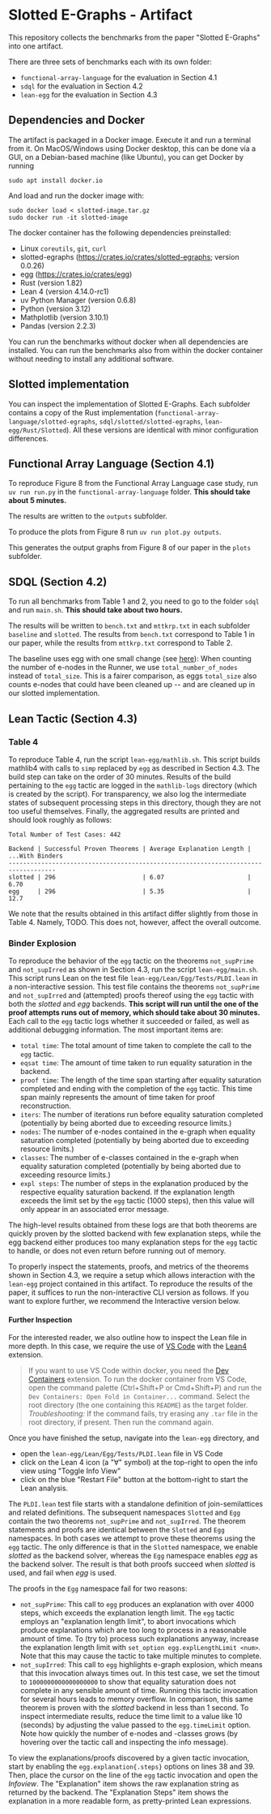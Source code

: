 Slotted E-Graphs - Artifact
===========================

This repository collects the benchmarks from the paper "Slotted E-Graphs" into one artifact.

There are three sets of benchmarks each with its own folder: 
  - `functional-array-language` for the evaluation in Section 4.1
  - `sdql` for the evaluation in Section 4.2
  - `lean-egg` for the evaluation in Section 4.3


## Dependencies and Docker
The artifact is packaged in a Docker image. Execute it and run a terminal from it. On MacOS/Windows using Docker desktop, this can be done via a GUI, on a Debian-based machine (like Ubuntu), you can get Docker by running
```
sudo apt install docker.io
```

And load and run the docker image with:

```
sudo docker load < slotted-image.tar.gz
sudo docker run -it slotted-image
```

The docker container has the following dependencies preinstalled:
  - Linux `coreutils`, `git`, `curl`
  - slotted-egraphs (https://crates.io/crates/slotted-egraphs; version 0.0.26)
  - egg (https://crates.io/crates/egg)
  - Rust (version 1.82)
  - Lean 4 (version 4.14.0-rc1)
  - uv Python Manager (version 0.6.8)
  - Python (version 3.12)
  - Mathplotlib (version 3.10.1)
  - Pandas (version 2.2.3)

You can run the benchmarks without docker when all dependencies are installed.
You can run the benchmarks also from within the docker container without needing to install any additional software.

## Slotted implementation
You can inspect the implementation of Slotted E-Graphs.
Each subfolder contains a copy of the Rust implementation (`functional-array-language/slotted-egraphs`, `sdql/slotted/slotted-egraphs`, `lean-egg/Rust/Slotted`).
All these versions are identical with minor configuration differences.


## Functional Array Language (Section 4.1)

To reproduce Figure 8 from the Functional Array Language case study, run `uv run run.py` in the `functional-array-language` folder. **This should take about 5 minutes.**

The results are written to the `outputs` subfolder.

To produce the plots from Figure 8 run `uv run plot.py outputs`.

This generates the output graphs from Figure 8 of our paper in the `plots` subfolder.


## SDQL (Section 4.2)

To run all benchmarks from Table 1 and 2, you need to go to the folder `sdql` and run `main.sh`.
**This should take about two hours.**

The results will be written to `bench.txt` and `mttkrp.txt` in each subfolder `baseline` and `slotted`.
The results from `bench.txt` correspond to Table 1 in our paper, while
the results from `mttkrp.txt` correspond to Table 2.

The baseline uses egg with one small change (see [here](https://github.com/amirsh/egg/commit/5b19ed7dd5870a42370d5fb8825410072f51410c)): When counting the number of e-nodes in the Runner, we use `total_number_of_nodes` instead of `total_size`.
This is a fairer comparison, as eggs `total_size` also counts e-nodes that could have been cleaned up -- and are cleaned up in our slotted implementation.


## Lean Tactic (Section 4.3)

### Table 4

To reproduce Table 4, run the script `lean-egg/mathlib.sh`.
This script builds mathlib4 with calls to `simp` replaced by `egg` as described in Section 4.3.
The build step can take on the order of 30 minutes.
Results of the build pertaining to the `egg` tactic are logged in the `mathlib-logs` directory (which is created by the script).
For transparency, we also log the intermediate states of subsequent processing steps in this directory, though they are not too useful themselves.
Finally, the aggregated results are printed and should look roughly as follows:

```text
Total Number of Test Cases: 442

Backend | Successful Proven Theorems | Average Explanation Length | ...With Binders
-----------------------------------------------------------------------------------
slotted | 296                        | 6.07                       | 6.70
egg     | 296                        | 5.35                       | 12.7
```

We note that the results obtained in this artifact differ slightly from those in Table 4.
Namely, TODO.
This does not, however, affect the overall outcome.

### Binder Explosion

To reproduce the behavior of the `egg` tactic on the theorems `not_supPrime` and `not_supIrred` as shown in Section 4.3, run the script `lean-egg/main.sh`.
This script runs Lean on the test file `lean-egg/Lean/Egg/Tests/PLDI.lean` in a non-interactive session.
This test file contains the theorems `not_supPrime` and `not_supIrred` and (attempted) proofs thereof using the `egg` tactic with both the *slotted* and *egg* backends.
**This script will run until the one of the proof attempts runs out of memory, which should take about 30 minutes.**
Each call to the `egg` tactic logs whether it succeeded or failed, as well as additional debugging information.
The most important items are:

* `total time`: The total amount of time taken to complete the call to the `egg` tactic.
* `eqsat time`: The amount of time taken to run equality saturation in the backend.
* `proof time`: The length of the time span starting after equality saturation completed and ending with the completion of the `egg` tactic. This time span mainly represents the amount of time taken for proof reconstruction.
* `iters`: The number of iterations run before equality saturation completed (potentially by being aborted due to exceeding resource limits.)
* `nodes`: The number of e-nodes contained in the e-graph when equality saturation completed (potentially by being aborted due to exceeding resource limits.)
* `classes`: The number of e-classes contained in the e-graph when equality saturation completed (potentially by being aborted due to exceeding resource limits.)
* `expl steps`: The number of steps in the explanation produced by the respective equality saturation backend. If the explanation length exceeds the limit set by the `egg` tactic (1000 steps), then this value will only appear in an associated error message.

The high-level results obtained from these logs are that both theorems are quickly proven by the slotted backend with few explanation steps, while the egg backend either produces too many explanation steps for the `egg` tactic to handle, or does not even return before running out of memory.

To properly inspect the statements, proofs, and metrics of the theorems shown in Section 4.3, we require a setup which allows interaction with the `lean-egg` project contained in this artifact.
To reproduce the results of the paper, it suffices to run the non-interactive CLI version as follows. If you want to explore further, we recommend the Interactive version below.

#### Further Inspection

For the interested reader, we also outline how to inspect the Lean file in more depth.
In this case, we require the use of [VS Code](https://code.visualstudio.com) with the [Lean4](https://marketplace.visualstudio.com/items?itemName=leanprover.lean4) extension.

> If you want to use VS Code within docker, you need the [Dev Containers](https://marketplace.visualstudio.com/items?itemName=ms-vscode-remote.remote-containers) extension.
> To run the docker container from VS Code, open the command palette (Ctrl+Shift+P or Cmd+Shift+P) and run the `Dev Containers: Open Fold in Container...` command.
> Select the root directory (the one containing this `README`) as the target folder.
> *Troubleshooting:* If the command fails, try erasing any `.tar` file in the root directory, if present. Then run the command again.

Once you have finished the setup, navigate into the `lean-egg` directory, and
- open the `lean-egg/Lean/Egg/Tests/PLDI.lean` file in VS Code
- click on the Lean 4 icon (a "∀" symbol) at the top-right to open the info view using "Toggle Info View"
- click on the blue "Restart File" button at the bottom-right to start the Lean analysis.

The `PLDI.lean` test file starts with a standalone definition of join-semilattices and related definitions. The subsequent namespaces `Slotted` and `Egg` contain the two theorems `not_supPrime` and `not_supIrred`. The theorem statements and proofs are identical between the `Slotted` and `Egg` namespaces. In both cases we attempt to prove these theorems using the `egg` tactic. The only difference is that in the `Slotted` namespace, we enable *slotted* as the backend solver, whereas the `Egg` namespace enables *egg* as the backend solver. The result is that both proofs succeed when *slotted* is used, and fail when *egg* is used. 

The proofs in the `Egg` namespace fail for two reasons:

* `not_supPrime`: This call to `egg` produces an explanation with over 4000 steps, which exceeds the explanation length limit. The `egg` tactic employs an "explanation length limit", to abort invocations which produce explanations which are too long to process in a reasonable amount of time. To (try to) process such explanations anyway, increase the explanation length limit with `set_option egg.explLengthLimit <num>`. Note that this may cause the tactic to take multiple minutes to complete.
* `not_supIrred`: This call to `egg` highlights e-graph explosion, which means that this invocation always times out. In this test case, we set the timout to `1000000000000000000` to show that equality saturation does not complete in any sensible amount of time. Running this tactic invocation for several hours leads to memory overflow. In comparison, this same theorem is proven with the *slotted* backend in less than 1 second. To inspect intermediate results, reduce the time limit to a value like 10 (seconds) by adjusting the value passed to the `egg.timeLimit` option. Note how quickly the number of e-nodes and -classes grows (by hovering over the tactic call and inspecting the info message).

To view the explanations/proofs discovered by a given tactic invocation, start by enabling the `egg.explanation{.steps}` options on lines 38 and 39. Then, place the cursor on the line of the `egg` tactic invocation and open the *Infoview*. The "Explanation" item shows the raw explanation string as returned by the backend. The "Explanation Steps" item shows the explanation in a more readable form, as pretty-printed Lean expressions.


